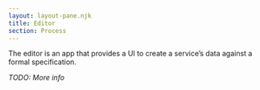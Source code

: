 ```yaml
---
layout: layout-pane.njk
title: Editor
section: Process
---
```


The editor is an app that provides a UI to create a service’s data against a formal specification.

*TODO: More info*

<!-- Remove duplicated props from blocks that use _isa. -->
